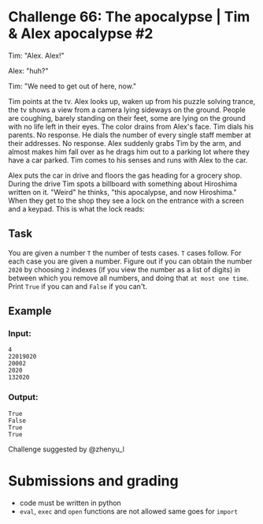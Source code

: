# Challenge 66: The apocalypse | Tim & Alex apocalypse #2

Tim: "Alex. Alex!"

Alex: "huh?"

Tim: "We need to get out of here, now."

Tim points at the tv. Alex looks up, waken up from his puzzle solving trance, the tv shows a view from a camera lying sideways on the ground. People are coughing, barely standing on their feet, some are lying on the ground with no life left in their eyes. The color drains from Alex's face. Tim dials his parents. No response. He dials the number of every single staff member at their addresses. No response. Alex suddenly grabs Tim by the arm, and almost makes him fall over as he drags him out to a parking lot where they have a car parked. Tim comes to his senses and runs with Alex to the car.

Alex puts the car in drive and floors the gas heading for a grocery shop. During the drive Tim spots a billboard with something about Hiroshima written on it. "Weird" he thinks, "this apocalypse, and now Hiroshima." When they get to the shop they see a lock on the entrance with a screen and a keypad. This is what the lock reads:

## Task

You are given a number `T` the number of tests cases. `T` cases follow.
For each case you are given a number. Figure out if you can obtain the number `2020` by choosing `2` indexes (if you view the number as a list of digits) in between which you remove all numbers, and doing that `at most one time`. Print `True` if you can and `False` if you can't.

## Example

### Input:
```
4
22019020
20002
2020
132020
```

### Output:
```
True
False
True
True
```

Challenge suggested by @zhenyu_l

# Submissions and grading

- code must be written in python
- `eval`, `exec` and `open` functions are not allowed same goes for `import`